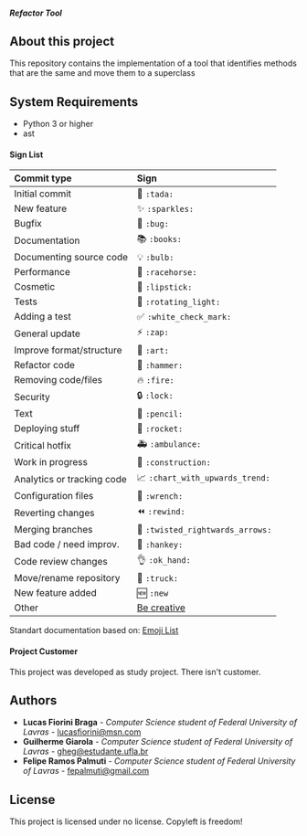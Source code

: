 ##### Refactor Tool
## About this project
This repository contains the implementation of a tool that identifies methods that are the same 
and move them to a superclass

## System Requirements
- Python 3 or higher
- ast 


#### Sign List
|   Commit type              | Sign                                          |
|:---------------------------|:----------------------------------------------|
| Initial commit             | :tada: `:tada:`                               |
| New feature                | :sparkles: `:sparkles:`                       |
| Bugfix                     | :bug: `:bug:`                                 |
| Documentation              | :books: `:books:`                             |
| Documenting source code    | :bulb: `:bulb:`                               |
| Performance                | :racehorse: `:racehorse:`                     |
| Cosmetic                   | :lipstick: `:lipstick:`                       |
| Tests                      | :rotating_light: `:rotating_light:`           |
| Adding a test              | :white_check_mark: `:white_check_mark:`       |
| General update             | :zap: `:zap:`                                 |
| Improve format/structure   | :art: `:art:`                                 |
| Refactor code              | :hammer: `:hammer:`                           |
| Removing code/files        | :fire: `:fire:`                               |
| Security                   | :lock: `:lock:`                               |
| Text                       | :pencil: `:pencil:`                           |
| Deploying stuff            | :rocket: `:rocket:`                           |
| Critical hotfix            | :ambulance: `:ambulance:`                     |
| Work in progress           | :construction:  `:construction:`              |
| Analytics or tracking code | :chart_with_upwards_trend: `:chart_with_upwards_trend:` |
| Configuration files        | :wrench: `:wrench:`                           |
| Reverting changes          | :rewind: `:rewind:`                           |
| Merging branches           | :twisted_rightwards_arrows: `:twisted_rightwards_arrows:` |
| Bad code / need improv.    | :hankey: `:hankey:`                           |
| Code review changes        | :ok_hand: `:ok_hand:`                         |
| Move/rename repository     | :truck: `:truck:`                             |
| New feature added          | :new: `:new`                                  |
| Other                      | [Be creative](http://www.emoji-cheat-sheet.com/)  |
Standart documentation based on: [Emoji List](https://gist.github.com/parmentf/035de27d6ed1dce0b36a)

#### Project Customer
This project was developed as study project. There isn't customer.

## Authors
* **Lucas Fiorini Braga** - *Computer Science student of Federal 
University of Lavras* - lucasfiorini@msn.com
* **Guilherme Giarola** - *Computer Science student of Federal University of Lavras* - gheg@estudante.ufla.br
* **Felipe Ramos Palmuti** - *Computer Science student of Federal University     of Lavras* - fepalmuti@gmail.com



## License
This project is licensed under no license. Copyleft is freedom!

